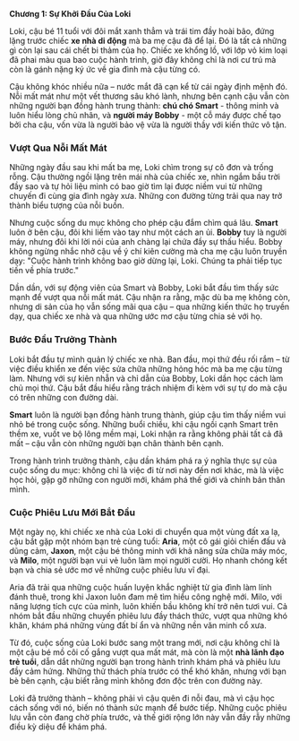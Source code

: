**Chương 1: Sự Khởi Đầu Của Loki**

Loki, cậu bé 11 tuổi với đôi mắt xanh thẳm và trái tim đầy hoài bão, đứng lặng trước chiếc **xe nhà di động** mà ba mẹ cậu đã để lại. Đó là tất cả những gì còn lại sau cái chết bi thảm của họ. Chiếc xe khổng lồ, với lớp vỏ kim loại đã phai màu qua bao cuộc hành trình, giờ đây không chỉ là nơi cư trú mà còn là gánh nặng ký ức về gia đình mà cậu từng có.

Cậu không khóc nhiều nữa – nước mắt đã cạn kể từ cái ngày định mệnh đó. Nỗi mất mát như một vết thương sâu khó lành, nhưng bên cạnh cậu vẫn còn những người bạn đồng hành trung thành: **chú chó Smart** - thông minh và luôn hiểu lòng chủ nhân, và **người máy Bobby** - một cỗ máy được chế tạo bởi cha cậu, vốn vừa là người bảo vệ vừa là người thầy với kiến thức vô tận.

### Vượt Qua Nỗi Mất Mát

Những ngày đầu sau khi mất ba mẹ, Loki chìm trong sự cô đơn và trống rỗng. Cậu thường ngồi lặng trên mái nhà của chiếc xe, nhìn ngắm bầu trời đầy sao và tự hỏi liệu mình có bao giờ tìm lại được niềm vui từ những chuyến đi cùng gia đình ngày xưa. Những con đường từng trải qua nay trở thành biểu tượng của nỗi buồn.

Nhưng cuộc sống du mục không cho phép cậu đắm chìm quá lâu. **Smart** luôn ở bên cậu, đôi khi liếm vào tay như một cách an ủi. **Bobby** tuy là người máy, nhưng đôi khi lời nói của anh chàng lại chứa đầy sự thấu hiểu. Bobby không ngừng nhắc nhở cậu về ý chí kiên cường mà cha mẹ cậu luôn truyền dạy: "Cuộc hành trình không bao giờ dừng lại, Loki. Chúng ta phải tiếp tục tiến về phía trước."

Dần dần, với sự động viên của Smart và Bobby, Loki bắt đầu tìm thấy sức mạnh để vượt qua nỗi mất mát. Cậu nhận ra rằng, mặc dù ba mẹ không còn, nhưng di sản của họ vẫn sống mãi qua cậu – qua những kiến thức họ truyền dạy, qua chiếc xe nhà và qua những ước mơ cậu từng chia sẻ với họ.

### Bước Đầu Trưởng Thành

Loki bắt đầu tự mình quản lý chiếc xe nhà. Ban đầu, mọi thứ đều rối rắm – từ việc điều khiển xe đến việc sửa chữa những hỏng hóc mà ba mẹ cậu từng làm. Nhưng với sự kiên nhẫn và chỉ dẫn của Bobby, Loki dần học cách làm chủ mọi thứ. Cậu bắt đầu hiểu rằng trách nhiệm đi kèm với sự tự do mà cậu có trên những con đường dài. 

**Smart** luôn là người bạn đồng hành trung thành, giúp cậu tìm thấy niềm vui nhỏ bé trong cuộc sống. Những buổi chiều, khi cậu ngồi cạnh Smart trên thềm xe, vuốt ve bộ lông mềm mại, Loki nhận ra rằng không phải tất cả đã mất – cậu vẫn còn những người bạn chân thành bên cạnh.

Trong hành trình trưởng thành, cậu dần khám phá ra ý nghĩa thực sự của cuộc sống du mục: không chỉ là việc đi từ nơi này đến nơi khác, mà là việc học hỏi, gặp gỡ những con người mới, khám phá thế giới và chính bản thân mình.

### Cuộc Phiêu Lưu Mới Bắt Đầu

Một ngày nọ, khi chiếc xe nhà của Loki di chuyển qua một vùng đất xa lạ, cậu bắt gặp một nhóm bạn trẻ cùng tuổi: **Aria**, một cô gái giỏi chiến đấu và dũng cảm, **Jaxon**, một cậu bé thông minh với khả năng sửa chữa máy móc, và **Milo**, một người bạn vui vẻ luôn làm mọi người cười. Họ nhanh chóng kết bạn và chia sẻ ước mơ về những cuộc phiêu lưu vĩ đại.

Aria đã trải qua những cuộc huấn luyện khắc nghiệt từ gia đình làm lính đánh thuê, trong khi Jaxon luôn đam mê tìm hiểu công nghệ mới. Milo, với năng lượng tích cực của mình, luôn khiến bầu không khí trở nên tươi vui. Cả nhóm bắt đầu những chuyến phiêu lưu đầy thách thức, vượt qua những khó khăn, khám phá những vùng đất bí ẩn và những nền văn minh cổ xưa.

Từ đó, cuộc sống của Loki bước sang một trang mới, nơi cậu không chỉ là một cậu bé mồ côi cố gắng vượt qua mất mát, mà còn là một **nhà lãnh đạo trẻ tuổi**, dẫn dắt những người bạn trong hành trình khám phá và phiêu lưu đầy cảm hứng. Những thử thách phía trước có thể khó khăn, nhưng với bạn bè bên cạnh, cậu biết rằng mình không đơn độc trên con đường này.

Loki đã trưởng thành – không phải vì cậu quên đi nỗi đau, mà vì cậu học cách sống với nó, biến nó thành sức mạnh để bước tiếp. Những cuộc phiêu lưu vẫn còn đang chờ phía trước, và thế giới rộng lớn này vẫn đầy rẫy những điều kỳ diệu để khám phá.